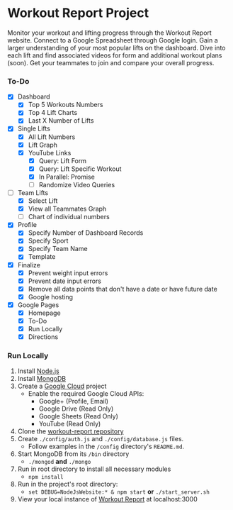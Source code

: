 # Workout Report Project

Monitor your workout and lifting progress through the Workout Report website. Connect to a Google Spreadsheet through Google login. Gain a larger understanding of your most popular lifts on the dashboard. Dive into each lift and find associated videos for form and additional workout plans (soon). Get your teammates to join and compare your overall progress.

### To-Do
- [x] Dashboard
    - [x] Top 5 Workouts Numbers
    - [x] Top 4 Lift Charts
    - [x] Last X Number of Lifts
- [x] Single Lifts
    - [x] All Lift Numbers
    - [x] Lift Graph
    - [x] YouTube Links
        - [x] Query: Lift Form
        - [x] Query: Lift Specific Workout
        - [x] In Parallel: Promise
        - [ ] Randomize Video Queries
- [ ] Team Lifts
    - [x] Select Lift
    - [x] View all Teammates Graph
    - [ ] Chart of individual numbers
- [x] Profile
    - [x] Specify Number of Dashboard Records
    - [x] Specify Sport
    - [x] Specify Team Name
    - [x] Template
- [x] Finalize
    - [x] Prevent weight input errors
    - [x] Prevent date input errors
    - [x] Remove all data points that don't have a date or have future date
    - [x] Google hosting
- [x] Google Pages
    - [x] Homepage
    - [x] To-Do
    - [x] Run Locally
    - [x] Directions

### Run Locally
1. Install [Node.js](https://nodejs.org/en/)
2. Install [MongoDB](https://www.mongodb.com/)
3. Create a [Google Cloud](https://console.cloud.google.com) project
    - Enable the required Google Cloud APIs:
        - Google+ (Profile, Email)
        - Google Drive (Read Only)
        - Google Sheets (Read Only)
        - YouTube (Read Only)
4. Clone the [workout-report repository](https://github.com/mathison42/NodeJsWebsite)
5. Create `./config/auth.js` and `./config/database.js` files.
    - Follow examples in the `/config` directory's `README.md`.
6. Start MongoDB from its `/bin` directory
    - `./mongod` **and** `./mongo`
7. Run in root directory to install all necessary modules
    - `npm install`
8. Run in the project's root directory:
    - `set DEBUG=NodeJsWebsite:* & npm start` **or** `./start_server.sh`
9. View your local instance of [Workout Report](localhost:3000) at localhost:3000
